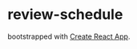 # review-schedule

bootstrapped with [Create React App](https://github.com/facebookincubator/create-react-app).
